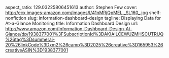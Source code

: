 aspect_ratio: 129.03225806451613
author: Stephen Few
cover: http://ecx.images-amazon.com/images/I/41nMRjQpMEL._SL160_.jpg
shelf: nonfiction
slug: information-dashboard-design
tagline: Displaying Data for At-a-Glance Monitoring
title: Information Dashboard Design
url: http://www.amazon.com/Information-Dashboard-Design-At-Glance/dp/1938377001%3FSubscriptionId%3DAKIAILCEWUZMHSCUTRUQ%26tag%3Dsummerai-20%26linkCode%3Dxm2%26camp%3D2025%26creative%3D165953%26creativeASIN%3D1938377001
